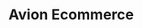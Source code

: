 # Avion Ecommerce

<!-- An  application built using the Nextjs and some other cool Tools

## About this project

This project is me trying to improve my frontend skills by building a real world application, As well and implementing best practices in my learning journey

## Features

- `/app` dir,

## Roadmap

- [ ] ~Build home page~
- [ ] ~Build About page~
- [ ] ~Build shopping baskets~
- [ ] ~Build product listing page~

## Running Locally

1. Install dependencies using pnpm:

```sh
pnpm install
```

2. Copy `.env.example` to `.env.local` and update the variables.

```sh
cp .env.example .env.local
```

3. Start the development server:

```sh
pnpm dev
```

## License

Licensed under the [MIT license](https://github.com/...). -->
